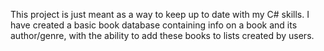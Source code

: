 This project is just meant as a way to keep up to date with my C# skills. I have created a basic book database containing info on a book and its author/genre, with the ability to add these books to lists created by users.
